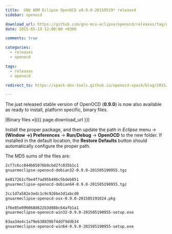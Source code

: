 ```yaml
---
title:  GNU ARM Eclipse OpenOCD v0.9.0-20150519* released
sidebar: openocd

download_url: https://github.com/gnu-mcu-eclipse/openocd/releases/tag/gae-0.9.0-20150519/
date: 2015-05-19 12:00:00 +0300

comments: true

categories:
  - releases
  - openocd

tags:
  - releases
  - openocd

redirect_to: https://xpack-dev-tools.github.io/openocd-xpack/blog/2015/05/19/openocd-v0.9.0-20150519-released

---
```


The just released stable version of OpenOCD (**0.9.0**) is now also available as ready to install, platform specific, binary files.

[Binary files »]({{ page.download_url }})

Install the proper package, and then update the path in _Eclipse_ menu →  **(Window →) Preferences** → **Run/Debug** → **OpenOCD** to the new folder. If installed in the default location, the **Restore Defaults** button should automatically configure the proper path.

The MD5 sums of the files are:

```txt
2cf7c6cc044b65076b9cbd2fc035b1c1
gnuarmeclipse-openocd-debian32-0.9.0-201505190955.tgz

6e017261cfbe4f7ad95b496c5bdeb851
gnuarmeclipse-openocd-debian64-0.9.0-201505190955.tgz

2cc1d7a582e3edc1c9c926be3d1abcd0
gnuarmeclipse-openocd-osx-0.9.0-201505191024.pkg

1f6e85e096068d622b3d88bc64afb1a1
gnuarmeclipse-openocd-win32-0.9.0-201505190955-setup.exe

83aa34e4c1a79eb30839bf4ddf9ddb34
gnuarmeclipse-openocd-win64-0.9.0-201505190955-setup.exe
```
